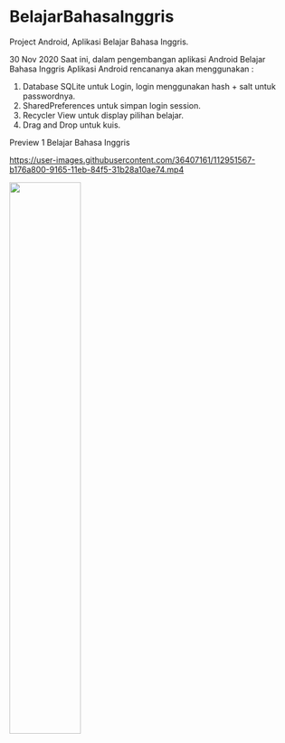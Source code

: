 # BelajarBahasaInggris
Project Android, Aplikasi Belajar Bahasa Inggris. 

30 Nov 2020
Saat ini, dalam pengembangan aplikasi Android Belajar Bahasa Inggris
Aplikasi Android rencananya akan menggunakan :

1. Database SQLite untuk Login, login menggunakan hash + salt untuk passwordnya.
2. SharedPreferences untuk simpan login session.
3. Recycler View untuk display pilihan belajar.
4. Drag and Drop untuk kuis.

Preview 1 Belajar Bahasa Inggris 


https://user-images.githubusercontent.com/36407161/112951567-b176a800-9165-11eb-84f5-31b28a10ae74.mp4


[<img src="https://drive.google.com/file/d/19EmErWxuNBIdqDwOcV6drpOj8_Xy0m8G/view?usp=sharing" width="50%">](https://youtu.be/F8lJ_d9vxPo)
